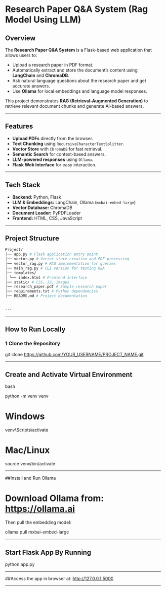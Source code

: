 # Research Paper Q&A System (Rag Model Using LLM)

## Overview 
The **Research Paper Q&A System** is a Flask-based web application that allows users to:
- Upload a research paper in PDF format.
- Automatically extract and store the document’s content using **LangChain** and **ChromaDB**.
- Ask natural language questions about the research paper and get accurate answers.
- Use **Ollama** for local embeddings and language model responses.

This project demonstrates **RAG (Retrieval-Augmented Generation)** to retrieve relevant document chunks and generate AI-based answers.

---

## Features
- **Upload PDFs** directly from the browser.
- **Text Chunking** using `RecursiveCharacterTextSplitter`.
- **Vector Store** with `ChromaDB` for fast retrieval.
- **Semantic Search** for context-based answers.
- **LLM-powered responses** using `Ollama`.
- **Flask Web Interface** for easy interaction.

---

## Tech Stack
- **Backend:** Python, Flask  
- **LLM & Embeddings:** LangChain, Ollama (`mxbai-embed-large`)  
- **Vector Database:** ChromaDB  
- **Document Loader:** PyPDFLoader  
- **Frontend:** HTML, CSS, JavaScript  

---

## Project Structure
```bash
Project/
│── app.py # Flask application entry point
│── vector.py # Vector store creation and PDF processing
│── vector_rag.py # RAG implementation for queries
│── main_rag.py # CLI version for testing Q&A
│── templates/
│ └── index.html # Frontend interface
│── static/ # CSS, JS, images
│── research_paper.pdf # Sample research paper
│── requirements.txt # Python dependencies
│── README.md # Project documentation


---
```

---
## How to Run Locally

### 1️ Clone the Repository

git clone https://github.com/YOUR_USERNAME/PROJECT_NAME.git

---

## Create and Activate Virtual Environment
bash 

python -m venv venv

# Windows
venv\Scripts\activate

# Mac/Linux
source venv/bin/activate

---

##Install and Run Ollama

# Download Ollama from: https://ollama.ai
Then pull the embedding model:

ollama pull mxbai-embed-large

---

## Start Flask App By Running
python app.py

---

##Access the app in browser at:
http://127.0.0.1:5000

---


